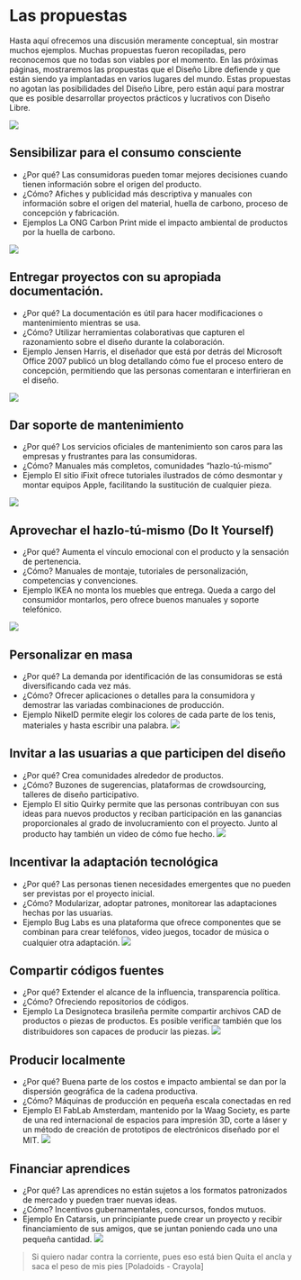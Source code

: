 # Las propuestas 
Hasta aquí ofrecemos una discusión meramente conceptual, sin mostrar muchos ejemplos. Muchas propuestas fueron recopiladas, pero reconocemos que no todas son viables por el momento. En las próximas páginas, mostraremos las propuestas que el Diseño Libre defiende y que están siendo ya implantadas en varios lugares del mundo. Estas propuestas no agotan las posibilidades del Diseño Libre, pero están aquí para mostrar que es posible desarrollar proyectos prácticos y lucrativos con Diseño Libre. 

![](img/g5746.png)

## Sensibilizar para el consumo consciente 
  * ¿Por qué? 
  Las consumidoras pueden tomar mejores decisiones cuando tienen información	sobre el origen del producto. 
  * ¿Cómo? Afiches y publicidad más descriptiva y manuales con información sobre el origen del material, huella de carbono, proceso de concepción y fabricación. 
  * Ejemplos La ONG Carbon Print mide el impacto ambiental de productos por la huella de carbono. 

![](img/carbon_footprint_pb.jpg)

## Entregar proyectos con su apropiada documentación. 
  * ¿Por qué? La documentación es útil para hacer modificaciones o mantenimiento mientras se usa. 
  * ¿Cómo? Utilizar herramientas colaborativas que capturen el razonamiento sobre el diseño durante la colaboración. 
  * Ejemplo Jensen Harris, el diseñador que está por detrás del Microsoft Office 2007 publicó un blog detallando cómo fue el proceso entero de concepción, permitiendo que las personas comentaran e interfirieran en el diseño. 
  
![](img/jensen_harris.png)

##  Dar soporte de mantenimiento 
  * ¿Por qué? Los servicios oficiales de mantenimiento son caros para las empresas y frustrantes para las consumidoras. 
  * ¿Cómo? Manuales más completos, comunidades “hazlo-tú-mismo” 
  * Ejemplo El sitio iFixit ofrece tutoriales ilustrados de cómo desmontar y montar equipos Apple, facilitando la sustitución de cualquier pieza. 

![](img/ifixit_pb.jpg)

##  Aprovechar el hazlo-tú-mismo (Do It Yourself) 
  * ¿Por qué? Aumenta el vínculo emocional con el producto y la sensación de pertenencia. 
  * ¿Cómo? Manuales de montaje, tutoriales de personalización, competencias y convenciones. 
  * Ejemplo IKEA no monta los muebles que entrega. Queda a cargo del consumidor montarlos, pero ofrece buenos manuales y soporte telefónico. 

![](img/ikea_pb.jpg)
  
##  Personalizar en masa 
  * ¿Por qué? La demanda por identificación de las consumidoras se está diversificando cada vez más. 
  * ¿Cómo? Ofrecer aplicaciones o detalles para la consumidora y demostrar las variadas combinaciones de producción. 
  * Ejemplo NikeID permite elegir los colores de cada parte de los tenis, materiales y hasta escribir una palabra. 
![](img/nikeid_pb.png)

##  Invitar a las usuarias a que participen del diseño 
  * ¿Por qué? Crea comunidades alrededor de productos. 
  * ¿Cómo? Buzones de sugerencias, plataformas de crowdsourcing, talleres de diseño participativo. 
  * Ejemplo El sitio Quirky permite que las personas contribuyan con sus ideas para nuevos productos y reciban participación en las ganancias proporcionales al grado de involucramiento con el proyecto. Junto al producto hay también un video de cómo fue hecho. 
![](img/quirky_pb.jpg)

##  Incentivar la adaptación tecnológica	
  * ¿Por qué? Las personas tienen necesidades emergentes que no pueden ser previstas por el proyecto inicial. 
  * ¿Cómo? Modularizar, adoptar patrones, monitorear las adaptaciones hechas por las usuarias. 
  * Ejemplo Bug Labs es una plataforma que ofrece componentes que se combinan para crear teléfonos, video juegos, tocador de música o cualquier otra adaptación. 
![](img/buglabs_pb.jpg)

## Compartir códigos fuentes 
  * ¿Por qué? Extender el alcance de la influencia, transparencia política. 
  * ¿Cómo? Ofreciendo repositorios de códigos. 
  * Ejemplo La Designoteca brasileña permite compartir archivos CAD de productos o piezas de productos. Es posible verificar también que los distribuidores son capaces de producir las piezas. 
![](img/Designoteca_pb.png)

##  Producir localmente 
  * ¿Por qué? Buena parte de los costos e impacto ambiental se dan por la dispersión geográfica de la cadena productiva. 
  * ¿Cómo? Máquinas de producción en pequeña escala conectadas en red  
  * Ejemplo El FabLab Amsterdam, mantenido por la Waag Society, es parte de una red internacional de espacios para impresión 3D, corte a láser y un método de creación de prototipos de electrónicos diseñado por el MIT. 
![](img/fablab_pb.jpg)

## Financiar aprendices 
  * ¿Por qué? Las aprendices no están sujetos a los formatos patronizados de mercado y pueden traer nuevas ideas.  
  * ¿Cómo? Incentivos gubernamentales, concursos, fondos mutuos.  
  * Ejemplo En Catarsis, un principiante puede crear un proyecto y recibir financiamiento de sus amigos, que se juntan poniendo cada uno una pequeña cantidad. 
![](img/catarse_pb.png)
  
> Si quiero nadar contra la corriente, pues eso está bien Quita el ancla y saca el peso de mis pies [Poladoids - Crayola]

